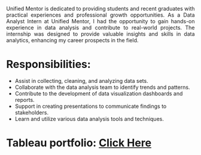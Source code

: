 <p align="justify">Unified Mentor is dedicated to providing students and recent graduates with practical experiences and professional growth opportunities. As a Data Analyst Intern at Unified Mentor, I had the opportunity to gain hands-on experience in data analysis and contribute to real-world projects. The internship was designed to provide valuable insights and skills in data analytics, enhancing my career prospects in the field.</p>

<h1>Responsibilities:</h1>
<ul>
<li>Assist in collecting, cleaning, and analyzing data sets.</li>
<li>Collaborate with the data analysis team to identify trends and patterns.</li>
<li>Contribute to the development of data visualization dashboards and reports.</li>
<li>Support in creating presentations to communicate findings to stakeholders.</li>
<li>Learn and utilize various data analysis tools and techniques.</li>
</ul>

<h1>Tableau portfolio: <a href="https://public.tableau.com/app/profile/unmilan.baruah/vizzes">Click Here</a></h1>
